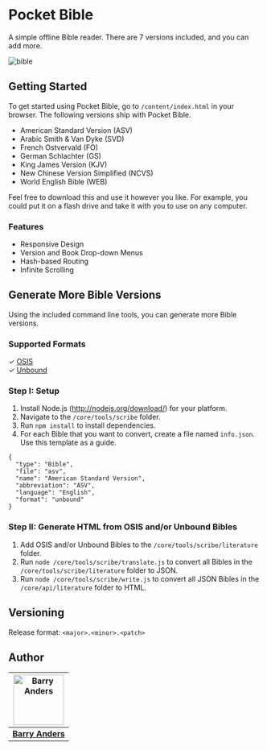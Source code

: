# Pocket Bible
A simple offline Bible reader. There are 7 versions included, and you can add more.

![bible](https://cloud.githubusercontent.com/assets/5648875/6840545/2ae66460-d348-11e4-891f-11b7b2a0a27c.png)

## Getting Started

To get started using Pocket Bible, go to `/content/index.html` in your browser. The following versions ship with Pocket Bible.

- American Standard Version (ASV)
- Arabic Smith & Van Dyke (SVD)
- French Ostvervald (FO)
- German Schlachter (GS)
- King James Version (KJV)
- New Chinese Version Simplified (NCVS)
- World English Bible (WEB)

Feel free to download this and use it however you like. For example, you could put it on a flash drive and take it with you to use on any computer.

### Features

- Responsive Design
- Version and Book Drop-down Menus
- Hash-based Routing
- Infinite Scrolling

## Generate More Bible Versions

Using the included command line tools, you can generate more Bible versions.

### Supported Formats

&#x2713; [OSIS](https://github.com/gratis-bible/bible)<br>
&#x2713; [Unbound](https://www.biola.edu/talbot/unbound)<br>

### Step I: Setup

1. Install Node.js (http://nodejs.org/download/) for your platform.
2. Navigate to the `/core/tools/scribe` folder.
3. Run `npm install` to install dependencies.
4. For each Bible that you want to convert, create a file named `info.json`. Use this template as a guide.
```
{
  "type": "Bible",
  "file": "asv",
  "name": "American Standard Version",
  "abbreviation": "ASV",
  "language": "English",
  "format": "unbound"
}
```

### Step II: Generate HTML from OSIS and/or Unbound Bibles

1. Add OSIS and/or Unbound Bibles to the `/core/tools/scribe/literature` folder.
2. Run `node /core/tools/scribe/translate.js` to convert all Bibles in the `/core/tools/scribe/literature` folder to JSON.
3. Run `node /core/tools/scribe/write.js` to convert all JSON Bibles in the `/core/api/literature` folder to HTML.

## Versioning

Release format: `<major>.<minor>.<patch>`

## Author

<table>
  <thead>
    <tr>
      <th valign="middle" align="center">
        <a href="https://barryanders.github.io"><img alt="Barry Anders" src="https://avatars.githubusercontent.com/u/91902180?v=4&s=200" width="100" height="100"></a>
      </th>
    </tr>
  </thead>
  <tbody>
    <tr>
      <td valign="middle" align="center">
        <a href="https://barryanders.github.io"><strong>Barry Anders</strong></a>
      </td>
    </tr>
  </tbody>
</table>

